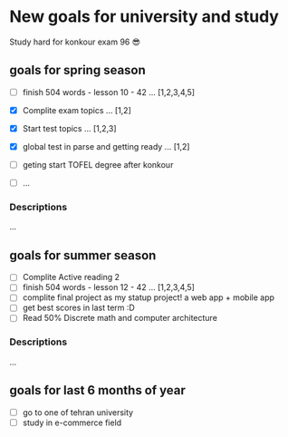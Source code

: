 # New goals for university and study
Study hard for konkour exam 96 :sunglasses:

## goals for spring season

- [ ] finish 504 words - lesson 10 - 42 ...	 [1,2,3,4,5]
- [x] Complite exam topics ...	 [1,2]
- [x] Start test topics ...	 [1,2,3]
- [x] global test in parse and getting ready ...	 [1,2]
- [ ] geting start TOFEL degree after konkour
- [ ] ...



### Descriptions
...

## goals for summer season
- [ ] Complite Active reading 2
- [ ] finish 504 words - lesson 12 - 42 ...	 [1,2,3,4,5]
- [ ] complite final project as my statup project! a web app + mobile app
- [ ] get best scores in last term :D
- [ ] Read 50% Discrete math and computer architecture 

### Descriptions
...

## goals for last 6 months of year

- [ ] go to one of tehran university
- [ ] study in e-commerce field

